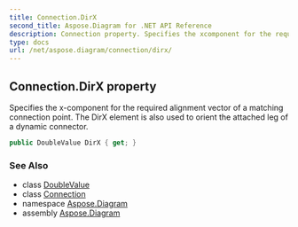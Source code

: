 ```yaml
---
title: Connection.DirX
second_title: Aspose.Diagram for .NET API Reference
description: Connection property. Specifies the xcomponent for the required alignment vector of a matching connection point. The DirX element is also used to orient the attached leg of a dynamic connector
type: docs
url: /net/aspose.diagram/connection/dirx/
---
```

## Connection.DirX property

Specifies the x-component for the required alignment vector of a matching connection point. The DirX element is also used to orient the attached leg of a dynamic connector.

```csharp
public DoubleValue DirX { get; }
```

### See Also

* class [DoubleValue](../../doublevalue/)
* class [Connection](../)
* namespace [Aspose.Diagram](../../connection/)
* assembly [Aspose.Diagram](../../../)


